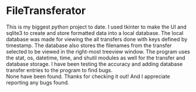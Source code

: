 # FileTransferator
This is my biggest python project to date.  I used tkinter to make the UI and sqlite3 to create and store formatted data into a local database.
The local database was made for viewing the all transfers done with keys defined by timestamp.  The database also stores the filenames from the 
transfer selected to be viewed in the right-most treeview window.  The program uses the stat, os, datetime, time, and shutil modules as well
for the transfer and database storage.  I have been testing the accuracy and adding database transfer entries to the program to find bugs.  
None have been found.  Thanks for checking it out!  And I appreciate reporting any bugs found.

